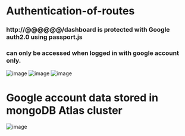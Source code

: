 # Authentication-of-routes

### http://@@@@@@/dashboard is protected with Google auth2.0 using passport.js 
### can only be accessed when logged in with google account only.
![image](https://user-images.githubusercontent.com/76916192/212118304-8d1641a2-f917-41bc-ae2b-bd589d394294.png)
![image](https://user-images.githubusercontent.com/76916192/212163041-b4361242-3edb-4d99-90e7-a18de45b8b81.png)
![image](https://user-images.githubusercontent.com/76916192/212163231-1f5199c3-cf7d-4dee-8e9b-304e0056f53c.png)

# Google account data stored in mongoDB Atlas cluster

![image](https://user-images.githubusercontent.com/76916192/212164059-17008079-3eeb-4e6a-95fd-a65aa38a06f1.png)
